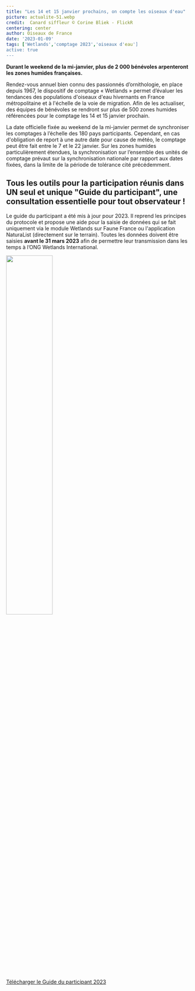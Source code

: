 ```yaml
---
title: "Les 14 et 15 janvier prochains, on compte les oiseaux d'eau"
picture: actualite-51.webp
credit:  Canard siffleur © Corine Bliek - FlickR
centering: center
author: Oiseaux de France
date: '2023-01-09'
tags: ['Wetlands','comptage 2023','oiseaux d'eau']
active: true
---
```


**Durant le weekend de la mi-janvier, plus de 2 000 bénévoles arpenteront les zones humides françaises.**

Rendez-vous annuel bien connu des passionnés d’ornithologie, en place depuis 1967, le dispositif de comptage « Wetlands » permet d’évaluer les tendances des populations d'oiseaux d'eau hivernants en France métropolitaine et à l'échelle de la voie de migration. Afin de les actualiser, des équipes de bénévoles se rendront sur plus de 500 zones humides référencées pour le comptage les 14 et 15 janvier prochain.

La date officielle fixée au weekend de la mi-janvier permet de synchroniser les comptages à l’échelle des 180 pays participants. Cependant, en cas d'obligation de report à une autre date pour cause de météo, le comptage peut être fait entre le 7 et le 22 janvier. Sur les zones humides particulièrement étendues, la synchronisation sur l’ensemble des unités de comptage prévaut sur la synchronisation nationale par rapport aux dates fixées, dans la limite de la période de tolérance cité précédemment. 

## Tous les outils pour la participation réunis dans UN seul et unique "Guide du participant", une consultation essentielle pour tout observateur !

Le guide du participant a été mis à jour pour 2023. Il reprend les principes du protocole et propose une aide pour la saisie de données qui se fait uniquement via le module Wetlands sur Faune France ou l'application NaturaList (directement sur le terrain). Toutes les données doivent être saisies **avant le 31 mars 2023** afin de permettre leur transmission dans les temps à l’ONG Wetlands International. 


<img class="InformativePagePicture" style="width: 50%" src="/news/actualite-51-couv-guide-participant-2023.webp"/><span class="InformativePagePictureLegend"></span>


<div style="align-center"><a href="https://www.lpo.fr/content/download/12609/file/Guide%20de%20saisie%20des%20donn%C3%A9es%20Wetlands_participants%202023.pdf?inLanguage=fre-FR"  target="_blank" class="v-btn v-btn--is-elevated  elevation-2 v-size--default success">Télécharger le Guide du participant 2023</a></div>

